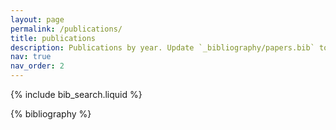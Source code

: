 ```yaml
---
layout: page
permalink: /publications/
title: publications
description: Publications by year. Update `_bibliography/papers.bib` to add entries.
nav: true
nav_order: 2
---
```


<!-- _pages/publications.md -->

<!-- Bibsearch Feature -->

{% include bib_search.liquid %}

<div class="publications">

{% bibliography %}

</div>
